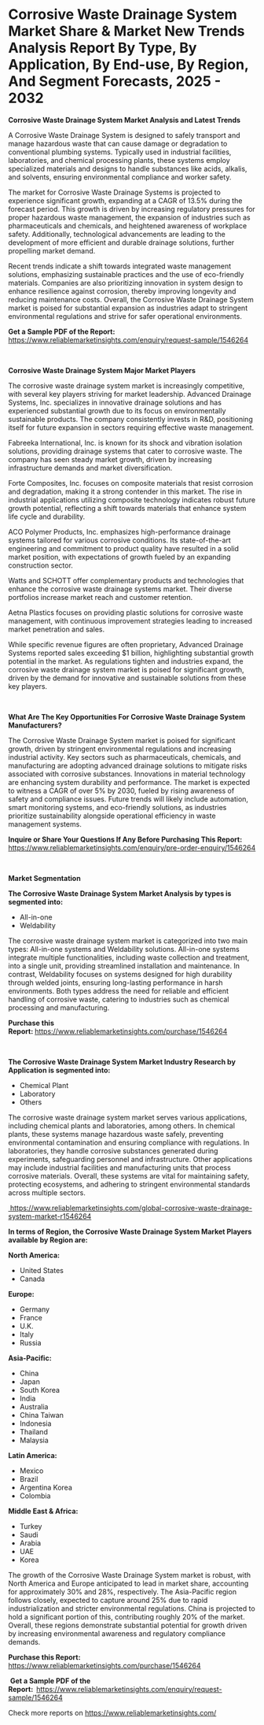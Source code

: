 <p><h1>Corrosive Waste Drainage System Market Share & Market New Trends Analysis Report By Type, By Application, By End-use, By Region, And Segment Forecasts, 2025 - 2032</h1></p><p><strong>Corrosive Waste Drainage System Market Analysis and Latest Trends</strong></p>
<p><p>A Corrosive Waste Drainage System is designed to safely transport and manage hazardous waste that can cause damage or degradation to conventional plumbing systems. Typically used in industrial facilities, laboratories, and chemical processing plants, these systems employ specialized materials and designs to handle substances like acids, alkalis, and solvents, ensuring environmental compliance and worker safety.</p><p>The market for Corrosive Waste Drainage Systems is projected to experience significant growth, expanding at a CAGR of 13.5% during the forecast period. This growth is driven by increasing regulatory pressures for proper hazardous waste management, the expansion of industries such as pharmaceuticals and chemicals, and heightened awareness of workplace safety. Additionally, technological advancements are leading to the development of more efficient and durable drainage solutions, further propelling market demand.</p><p>Recent trends indicate a shift towards integrated waste management solutions, emphasizing sustainable practices and the use of eco-friendly materials. Companies are also prioritizing innovation in system design to enhance resilience against corrosion, thereby improving longevity and reducing maintenance costs. Overall, the Corrosive Waste Drainage System market is poised for substantial expansion as industries adapt to stringent environmental regulations and strive for safer operational environments.</p></p>
<p><strong>Get a Sample PDF of the Report:&nbsp;</strong> <a href="https://www.reliablemarketinsights.com/enquiry/request-sample/1546264?utm_campaign=2565&utm_medium=2&utm_source=Github&utm_content=ia&utm_term=27022025&utm_id=corrosive-waste-drainage-system">https://www.reliablemarketinsights.com/enquiry/request-sample/1546264</a></p>
<p>&nbsp;</p>
<p><strong>Corrosive Waste Drainage System Major Market Players</strong></p>
<p><p>The corrosive waste drainage system market is increasingly competitive, with several key players striving for market leadership. Advanced Drainage Systems, Inc. specializes in innovative drainage solutions and has experienced substantial growth due to its focus on environmentally sustainable products. The company consistently invests in R&D, positioning itself for future expansion in sectors requiring effective waste management.</p><p>Fabreeka International, Inc. is known for its shock and vibration isolation solutions, providing drainage systems that cater to corrosive waste. The company has seen steady market growth, driven by increasing infrastructure demands and market diversification. </p><p>Forte Composites, Inc. focuses on composite materials that resist corrosion and degradation, making it a strong contender in this market. The rise in industrial applications utilizing composite technology indicates robust future growth potential, reflecting a shift towards materials that enhance system life cycle and durability.</p><p>ACO Polymer Products, Inc. emphasizes high-performance drainage systems tailored for various corrosive conditions. Its state-of-the-art engineering and commitment to product quality have resulted in a solid market position, with expectations of growth fueled by an expanding construction sector.</p><p>Watts and SCHOTT offer complementary products and technologies that enhance the corrosive waste drainage systems market. Their diverse portfolios increase market reach and customer retention.</p><p>Aetna Plastics focuses on providing plastic solutions for corrosive waste management, with continuous improvement strategies leading to increased market penetration and sales.</p><p>While specific revenue figures are often proprietary, Advanced Drainage Systems reported sales exceeding $1 billion, highlighting substantial growth potential in the market. As regulations tighten and industries expand, the corrosive waste drainage system market is poised for significant growth, driven by the demand for innovative and sustainable solutions from these key players.</p></p>
<p>&nbsp;</p>
<p><strong>What Are The Key Opportunities For Corrosive Waste Drainage System Manufacturers?</strong></p>
<p><p>The Corrosive Waste Drainage System market is poised for significant growth, driven by stringent environmental regulations and increasing industrial activity. Key sectors such as pharmaceuticals, chemicals, and manufacturing are adopting advanced drainage solutions to mitigate risks associated with corrosive substances. Innovations in material technology are enhancing system durability and performance. The market is expected to witness a CAGR of over 5% by 2030, fueled by rising awareness of safety and compliance issues. Future trends will likely include automation, smart monitoring systems, and eco-friendly solutions, as industries prioritize sustainability alongside operational efficiency in waste management systems.</p></p>
<p><strong>Inquire or Share Your Questions If Any Before Purchasing This Report:</strong> <a href="https://www.reliablemarketinsights.com/enquiry/pre-order-enquiry/1546264?utm_campaign=2565&utm_medium=2&utm_source=Github&utm_content=ia&utm_term=27022025&utm_id=corrosive-waste-drainage-system">https://www.reliablemarketinsights.com/enquiry/pre-order-enquiry/1546264</a></p>
<p>&nbsp;</p>
<p><strong>Market Segmentation</strong></p>
<p><strong>The Corrosive Waste Drainage System Market Analysis by types is segmented into:</strong></p>
<p><ul><li>All-in-one</li><li>Weldability</li></ul></p>
<p><p>The corrosive waste drainage system market is categorized into two main types: All-in-one systems and Weldability solutions. All-in-one systems integrate multiple functionalities, including waste collection and treatment, into a single unit, providing streamlined installation and maintenance. In contrast, Weldability focuses on systems designed for high durability through welded joints, ensuring long-lasting performance in harsh environments. Both types address the need for reliable and efficient handling of corrosive waste, catering to industries such as chemical processing and manufacturing.</p></p>
<p><strong>Purchase this Report:&nbsp;</strong><a href="https://www.reliablemarketinsights.com/purchase/1546264?utm_campaign=2565&utm_medium=2&utm_source=Github&utm_content=ia&utm_term=27022025&utm_id=corrosive-waste-drainage-system">https://www.reliablemarketinsights.com/purchase/1546264</a></p>
<p>&nbsp;</p>
<p><strong>The Corrosive Waste Drainage System Market Industry Research by Application is segmented into:</strong></p>
<p><ul><li>Chemical Plant</li><li>Laboratory</li><li>Others</li></ul></p>
<p><p>The corrosive waste drainage system market serves various applications, including chemical plants and laboratories, among others. In chemical plants, these systems manage hazardous waste safely, preventing environmental contamination and ensuring compliance with regulations. In laboratories, they handle corrosive substances generated during experiments, safeguarding personnel and infrastructure. Other applications may include industrial facilities and manufacturing units that process corrosive materials. Overall, these systems are vital for maintaining safety, protecting ecosystems, and adhering to stringent environmental standards across multiple sectors.</p></p>
<p><a href="https://www.reliablemarketinsights.com/global-corrosive-waste-drainage-system-market-r1546264?utm_campaign=2565&utm_medium=2&utm_source=Github&utm_content=ia&utm_term=27022025&utm_id=corrosive-waste-drainage-system">&nbsp;https://www.reliablemarketinsights.com/global-corrosive-waste-drainage-system-market-r1546264</a></p>
<p><strong>In terms of Region, the Corrosive Waste Drainage System Market Players available by Region are:</strong></p>
<p>
    <p> <strong> North America: </strong>
        <ul>
            <li>United States</li>
            <li>Canada</li>
        </ul>
        </p> 
    <p> <strong> Europe: </strong>
        <ul>
            <li>Germany</li>
            <li>France</li>
            <li>U.K.</li>
            <li>Italy</li>
            <li>Russia</li>
        </ul>
        </p> 
    <p> <strong> Asia-Pacific: </strong>
        <ul>
            <li>China</li>
            <li>Japan</li>
            <li>South Korea</li>
            <li>India</li>
            <li>Australia</li>
            <li>China Taiwan</li>
            <li>Indonesia</li>
            <li>Thailand</li>
            <li>Malaysia</li>
        </ul>
        </p> 
    <p> <strong> Latin America: </strong>
        <ul>
            <li>Mexico</li>
            <li>Brazil</li>
            <li>Argentina Korea</li>
            <li>Colombia</li>
        </ul>
        </p> 
    <p> <strong> Middle East & Africa: </strong>
        <ul>
            <li>Turkey</li>
            <li>Saudi</li>
            <li>Arabia</li>
            <li>UAE</li>
            <li>Korea</li>
        </ul>
    </p>
    </p>
<p><p>The growth of the Corrosive Waste Drainage System market is robust, with North America and Europe anticipated to lead in market share, accounting for approximately 30% and 28%, respectively. The Asia-Pacific region follows closely, expected to capture around 25% due to rapid industrialization and stricter environmental regulations. China is projected to hold a significant portion of this, contributing roughly 20% of the market. Overall, these regions demonstrate substantial potential for growth driven by increasing environmental awareness and regulatory compliance demands.</p></p>
<p><strong>Purchase this Report: </strong><a href="https://www.reliablemarketinsights.com/purchase/1546264?utm_campaign=2565&utm_medium=2&utm_source=Github&utm_content=ia&utm_term=27022025&utm_id=corrosive-waste-drainage-system">https://www.reliablemarketinsights.com/purchase/1546264</a></p>
<p>&nbsp;<strong>Get a Sample PDF of the Report:&nbsp;&nbsp;</strong><a href="https://www.reliablemarketinsights.com/enquiry/request-sample/1546264?utm_campaign=2565&utm_medium=2&utm_source=Github&utm_content=ia&utm_term=27022025&utm_id=corrosive-waste-drainage-system">https://www.reliablemarketinsights.com/enquiry/request-sample/1546264</a></p>
<p><strong></strong></p>
<p>Check more reports on <a href="https://www.reliablemarketinsights.com/?utm_campaign=2565&utm_medium=2&utm_source=Github&utm_content=ia&utm_term=27022025&utm_id=corrosive-waste-drainage-system">https://www.reliablemarketinsights.com/</a></p>